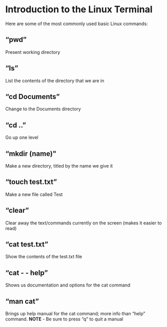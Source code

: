 <h1>Introduction to the Linux Terminal</h1>
Here are some of the most commonly used basic Linux commands</b>:<br/>
<p></p>
	<h2>“pwd”</h2>
 Present working directory
	<h2>“ls”</h2>
 List the contents of the directory that we are in
	<h2>“cd Documents”</h2>
 Change to the Documents directory</h2>
	<h2>“cd ..”</h2>
 Go up one level</h2>
	<h2>“mkdir (name)"</h2> 
 Make a new directory, titled by the name we give it</h2>
<h2>“touch test.txt”</h2>
Make a new file called Test</h2>
<h2>“clear”</h2> 
Clear away the text/commands currently on the screen (makes it easier to read)</h2>
<h2>“cat test.txt”</h2>
Show the contents of the test.txt file</h2>
<h2>“cat - - help”</h2>
Shows us documentation and options for the cat command</h2>
<h2>“man cat”</h2> 
Brings up help manual for the cat command; more info than “help” command.</h2>
		<b>NOTE</b> - Be sure to press “q” to quit a manual</h2>

